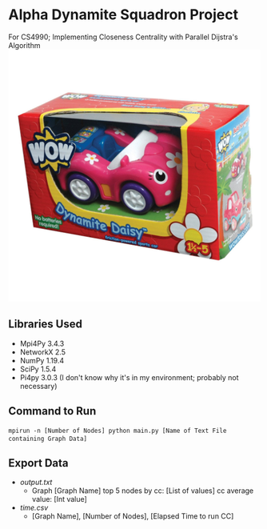 # Alpha Dynamite Squadron Project
 For CS4990; Implementing Closeness Centrality with Parallel Dijstra's Algorithm
 ![Team Logo](team_logo.jpg)
 
## Libraries Used 
 * Mpi4Py 3.4.3
 * NetworkX 2.5
 * NumPy 1.19.4
 * SciPy 1.5.4
 * Pi4py 3.0.3 (I don't know why it's in my environment; probably not necessary)

## Command to Run
    mpirun -n [Number of Nodes] python main.py [Name of Text File containing Graph Data]
 
## Export Data
 * *output.txt*
   * Graph [Graph Name]
     top 5 nodes by cc: [List of values]
     cc average value: [Int value]
  * *time.csv*
    *  [Graph Name], [Number of Nodes], [Elapsed Time to run CC]

 